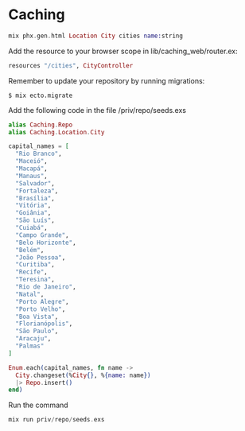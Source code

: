 # Caching

```elixir
mix phx.gen.html Location City cities name:string
```

Add the resource to your browser scope in lib/caching_web/router.ex:

```elixir
resources "/cities", CityController
```

Remember to update your repository by running migrations:

```shell
$ mix ecto.migrate
```

Add the following code in the file /priv/repo/seeds.exs

```elixir
alias Caching.Repo
alias Caching.Location.City

capital_names = [
  "Rio Branco",
  "Maceió",
  "Macapá",
  "Manaus",
  "Salvador",
  "Fortaleza",
  "Brasília",
  "Vitória",
  "Goiânia",
  "São Luís",
  "Cuiabá",
  "Campo Grande",
  "Belo Horizonte",
  "Belém",
  "João Pessoa",
  "Curitiba",
  "Recife",
  "Teresina",
  "Rio de Janeiro",
  "Natal",
  "Porto Alegre",
  "Porto Velho",
  "Boa Vista",
  "Florianópolis",
  "São Paulo",
  "Aracaju",
  "Palmas"
]

Enum.each(capital_names, fn name ->
  City.changeset(%City{}, %{name: name})
  |> Repo.insert()
end)
```

Run the command

```elixir
mix run priv/repo/seeds.exs
```
